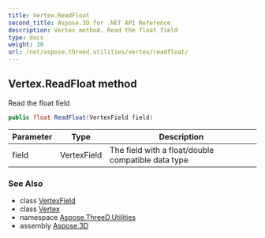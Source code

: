 ```yaml
---
title: Vertex.ReadFloat
second_title: Aspose.3D for .NET API Reference
description: Vertex method. Read the float field
type: docs
weight: 30
url: /net/aspose.threed.utilities/vertex/readfloat/
---
```

## Vertex.ReadFloat method

Read the float field

```csharp
public float ReadFloat(VertexField field)
```

| Parameter | Type | Description |
| --- | --- | --- |
| field | VertexField | The field with a float/double compatible data type |

### See Also

* class [VertexField](../../vertexfield/)
* class [Vertex](../)
* namespace [Aspose.ThreeD.Utilities](../../vertex/)
* assembly [Aspose.3D](../../../)


